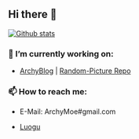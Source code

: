 ## Hi there 👋

[![Github stats](https://github-readme-stats.vercel.app/api?username=ArchyMoe)](https://github.com/anuraghazra/github-readme-stats)

### 🔭 I’m currently working on:

- [ArchyBlog](http://archy-blog.now.sh) | [Random-Picture Repo](/ArchyBlog)

### 📫 How to reach me: 

- E-Mail: ArchyMoe#gmail.com

- [Luogu](https://www.luogu.com.cn/chat?uid=197881)


<!--
**UserUnknownX/UserUnknownX** is a ✨ _special_ ✨ repository because its `README.md` (this file) appears on your GitHub profile.

Here are some ideas to get you started:

- 🔭 I’m currently working on ...
- 🌱 I’m currently learning ...
- 👯 I’m looking to collaborate on ...
- 🤔 I’m looking for help with ...
- 💬 Ask me about ...
- 📫 How to reach me: ...
- 😄 Pronouns: ...
- ⚡ Fun fact: ...
-->
